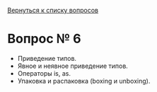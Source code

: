 [Вернуться к списку вопросов](../questions.md)
# Вопрос № 6

* Приведение типов. 
* Явное и неявное приведение типов. 
* Операторы is, as. 
* Упаковка и распаковка (boxing и unboxing).